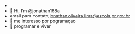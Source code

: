 - 
- 👋 Hi, I’m @jonathan168a
- email para contato;jonathan.oliveira.lima@escola.pr.gov.br
- 👀 me interesso por pogramaçao
- 🌱 programar e viver

<!---
jonathan168a/jonathan168a is a ✨ special ✨ repository because its `README.md` (this file) appears on your GitHub profile.
You can click the Preview link to take a look at your changes.
--->

